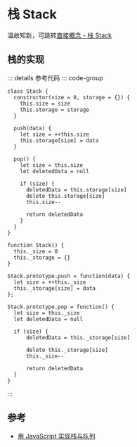 # 栈 Stack

温故知新，可跳转[直接概念 - 栈 Stack](../../../%E7%9B%B4%E5%87%BB%E6%A6%82%E5%BF%B5/03algo/s_algo_1-stack.md)

## 栈的实现

::: details 参考代码
::: code-group

```js[Class实现]
class Stack {
  constructor(size = 0, storage = {}) {
    this.size = size
    this.storage = storage
  }

  push(data) {
    let size = ++this.size
    this.storage[size] = data
  }

  pop() {
    let size = this.size
    let deletedData = null

    if (size) {
      deletedData = this.storage[size]
      delete this.storage[size]
      this.size--

      return deletedData
    }
  }
}

```

```js[function实现]
function Stack() {
  this._size = 0
  this._storage = {}
}

Stack.prototype.push = function(data) {
  let size = ++this._size
  this._storage[size] = data
};

Stack.prototype.pop = function() {
  let size = this._size
  let deletedData = null

  if (size) {
      deletedData = this._storage[size]

      delete this._storage[size]
      this._size--

      return deletedData
  }
}

```

:::

## 参考

- [用 JavaScript 实现栈与队列](https://juejin.cn/post/6844903758887911431)
